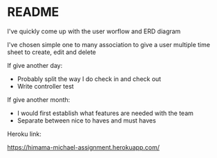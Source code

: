 # README

I've quickly come up with the user worflow and ERD diagram

I've chosen simple one to many association to give a user multiple time sheet to create, edit and delete

If give another day: 

* Probably split the way I do check in and check out
* Write controller test

If give another month:

* I would first establish what features are needed with the team
* Separate between nice to haves and must haves

Heroku link:

https://himama-michael-assignment.herokuapp.com/

